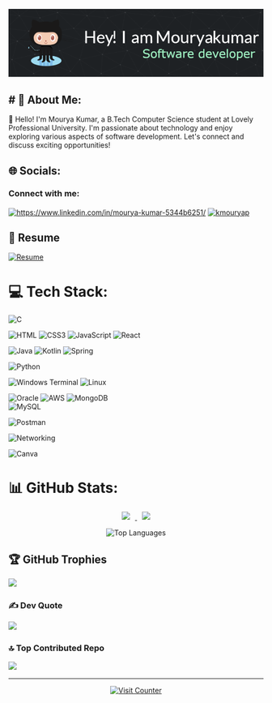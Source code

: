 ![Header](https://github.com/mouryagutha/mouryagutha/blob/main/github-header-image.png)
<h2># 💫 About Me:</h2>
👋 Hello! I'm Mourya Kumar, a B.Tech Computer Science student at Lovely Professional University. I'm passionate about technology and enjoy exploring various aspects of software development. Let's connect and discuss exciting opportunities!

## 🌐 Socials:
<h3 align="left">Connect with me:</h3>
<p align="left">
<a href="https://linkedin.com/in/https://www.linkedin.com/in/mourya-kumar/" target="blank"><img align="center" src="https://raw.githubusercontent.com/rahuldkjain/github-profile-readme-generator/master/src/images/icons/Social/linked-in-alt.svg" alt="https://www.linkedin.com/in/mourya-kumar-5344b6251/" height="30" width="40" /></a>
<a href="https://www.leetcode.com/kmouryap" target="blank"><img align="center" src="https://raw.githubusercontent.com/rahuldkjain/github-profile-readme-generator/master/src/images/icons/Social/leet-code.svg" alt="kmouryap" height="30" width="40" /></a>
</p>

## 📄 Resume
[![Resume](https://img.shields.io/badge/View%20My-Resume-blue?style=for-the-badge)](https://mouryagutha.github.io/resume/)


# 💻 Tech Stack:
![C](https://img.shields.io/badge/c-%2300599C.svg?style=for-the-badge&logo=c&logoColor=white) 

![HTML](https://img.shields.io/badge/HTML-239120?style=for-the-badge&logo=html5&logoColor=white) 
![CSS3](https://img.shields.io/badge/css3-%231572B6.svg?style=for-the-badge&logo=css3&logoColor=white)  ![JavaScript](https://img.shields.io/badge/javascript-%23323330.svg?style=for-the-badge&logo=javascript&logoColor=%23F7DF1E) ![React](https://img.shields.io/badge/React-61DAFB?style=for-the-badge&logo=react&logoColor=white) 

![Java](https://img.shields.io/badge/java-%23ED8B00.svg?style=for-the-badge&logo=openjdk&logoColor=white) ![Kotlin](https://img.shields.io/badge/kotlin-%237F52FF.svg?style=for-the-badge&logo=kotlin&logoColor=white) ![Spring](https://img.shields.io/badge/spring-%236DB33F.svg?style=for-the-badge&logo=spring&logoColor=white) 

![Python](https://img.shields.io/badge/python-3670A0?style=for-the-badge&logo=python&logoColor=ffdd54) 

![Windows Terminal](https://img.shields.io/badge/Windows%20Terminal-%234D4D4D.svg?style=for-the-badge&logo=windows-terminal&logoColor=white) ![Linux](https://img.shields.io/badge/Linux-FCC624?style=for-the-badge&logo=linux&logoColor=black)


![Oracle](https://img.shields.io/badge/Oracle-F80000?style=for-the-badge&logo=oracle&logoColor=white) ![AWS](https://img.shields.io/badge/AWS-%23FF9900.svg?style=for-the-badge&logo=amazon-aws&logoColor=white) ![MongoDB](https://img.shields.io/badge/MongoDB-%234ea94b.svg?style=for-the-badge&logo=mongodb&logoColor=white)  
![MySQL](https://img.shields.io/badge/mysql-%2300000f.svg?style=for-the-badge&logo=mysql&logoColor=white) 

![Postman](https://img.shields.io/badge/Postman-FF6C37?style=for-the-badge&logo=postman&logoColor=white)  

![Networking](https://img.shields.io/badge/Networking-007396?style=for-the-badge&logo=cisco&logoColor=white)

![Canva](https://img.shields.io/badge/Canva-%2300C4CC.svg?style=for-the-badge&logo=Canva&logoColor=white) 

# 📊 GitHub Stats:
<p align="center">
  <a href="https://github.com/mouryagutha/">
    <img width="45%" hspace="10" src="https://github-readme-stats.vercel.app/api?username=mouryagutha&show_icons=true&theme=dark&hide_border=true" />
    <img width="48%" hspace="10" src="https://github-readme-streak-stats.herokuapp.com/?user=mouryagutha&theme=dark&hide_border=true" />
  </a>
</p>

<p align="center">
  <img src="https://github-readme-stats.vercel.app/api/top-langs/?username=mouryagutha&theme=dark&hide_border=false&include_all_commits=true&count_private=false&layout=compact" alt="Top Languages">
</p>

## 🏆 GitHub Trophies
![](https://github-profile-trophy.vercel.app/?username=mouryagutha&theme=radical&no-frame=false&no-bg=true&margin-w=4)

### ✍️ Dev Quote
![](https://quotes-github-readme.vercel.app/api?type=horizontal&theme=radical)

### 🔝 Top Contributed Repo
![](https://github-contributor-stats.vercel.app/api?username=mouryagutha&limit=5&theme=dark&combine_all_yearly_contributions=true)




---

<p align="center">
  <a href="https://visitcount.itsvg.in">
    <img src="https://visitcount.itsvg.in/api?id=mouryagutha&icon=0&color=0" alt="Visit Counter">
  </a>
</p>
<!-- Proudly created with GPRM ( https://gprm.itsvg.in ) -->
